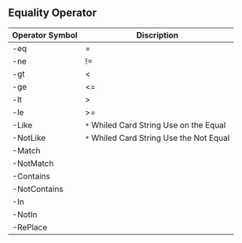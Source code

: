 ## Equality Operator
| Operator Symbol | Discription                              |
| --------------- | ---------------------------------------- |
| -eq             | =                                        |
| -ne             | !=                                       |
| -gt             | <                                        |
| -ge             | <=                                       |
| -lt             | >                                        |
| -le             | >=                                       |
| -Like           | `*` Whiled Card String Use on the Equal  |
| -NotLike        | `*` Whiled Card String Use the Not Equal |
| -Match          |                                          |
| -NotMatch       |                                          |
| -Contains       |                                          |
| -NotContains    |                                          |
| -In             |                                          |
| -NotIn          |                                          |
| -RePlace        |                                          |
